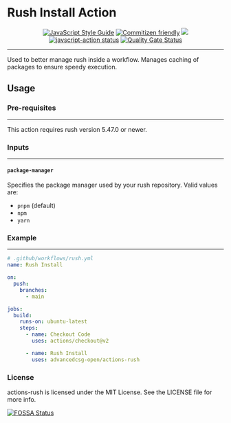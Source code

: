 # Rush Install Action
<p align="center">
  <a href="https://standardjs.com"><img alt="JavaScript Style Guide" src="https://img.shields.io/badge/code_style-standard-brightgreen.svg"></a>
  <a href="http://commitizen.github.io/cz-cli/"><img alt="Commitizen friendly" src="https://img.shields.io/badge/commitizen-friendly-brightgreen.svg"></a>
<a href="https://app.fossa.com/projects/git%2Bgithub.com%2Fadvancedcsg-open%2Factions-rush?ref=badge_shield" alt="FOSSA Status"><img src="https://app.fossa.com/api/projects/git%2Bgithub.com%2Fadvancedcsg-open%2Factions-rush.svg?type=shield"/></a>
  <a href="https://github.com/actions/javascript-action/actions"><img alt="javscript-action status" src="https://github.com/actions/javascript-action/workflows/units-test/badge.svg"></a>
  <a href="https://sonarcloud.io/dashboard?id=advancedcsg-open_actions-rush"><img alt="Quality Gate Status" src="https://sonarcloud.io/api/project_badges/measure?project=advancedcsg-open_actions-rush&metric=alert_status"></a>
</p>

---

Used to better manage rush inside a workflow. Manages caching of packages to ensure speedy execution.

## Usage

### Pre-requisites
---
This action requires rush version 5.47.0 or newer.

### Inputs
---
#### `package-manager`
Specifies the package manager used by your rush repository. Valid values are:
- `pnpm` (default)
- `npm`
- `yarn`

### Example
---
```yaml
# .github/workflows/rush.yml
name: Rush Install

on:
  push:
    branches:
      - main

jobs:
  build:
    runs-on: ubuntu-latest
    steps:
      - name: Checkout Code
        uses: actions/checkout@v2

      - name: Rush Install
        uses: advancedcsg-open/actions-rush
```

### License

actions-rush is licensed under the MIT License. See the LICENSE file for more info.

[![FOSSA Status](https://app.fossa.com/api/projects/git%2Bgithub.com%2Fadvancedcsg-open%2Factions-rush.svg?type=large)](https://app.fossa.com/projects/git%2Bgithub.com%2Fadvancedcsg-open%2Factions-rush?ref=badge_large)